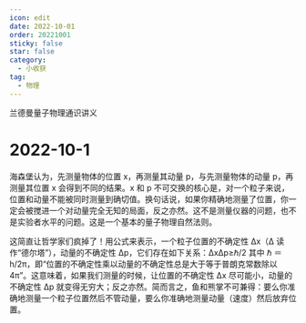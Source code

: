 ```yaml
---
icon: edit
date: 2022-10-01
order: 20221001
sticky: false
star: false
category:
  - 小收获
tag:
  - 物理
---
```


兰德曼量子物理通识讲义

<!-- more -->

# 2022-10-1

海森堡认为，先测量物体的位置 x，再测量其动量 p，与先测量物体的动量 p，再测量其位置 x 会得到不同的结果。x 和 p 不可交换的核心是，对一个粒子来说，位置和动量不能被同时测量到确切值。换句话说，如果你精确地测量了位置，你一定会被搅进一个对动量完全无知的局面，反之亦然。这不是测量仪器的问题，也不是实验者水平的问题。这是一个基本的量子物理自然法则。

这简直让哲学家们疯掉了！用公式来表示，一个粒子位置的不确定性 Δx（Δ 读作“德尔塔”），动量的不确定性 Δp，它们存在如下关系：ΔxΔp≥ℏ/2 其中 ℏ ＝ h/2π，即“位置的不确定性乘以动量的不确定性总是大于等于普朗克常数除以 4π”。这意味着，如果我们测量的时候，让位置的不确定性 Δx 尽可能小，动量的不确定性 Δp 就变得无穷大；反之亦然。简而言之，鱼和熊掌不可兼得：要么你准确地测量一个粒子位置然后不管动量，要么你准确地测量动量（速度）然后放弃位置。
